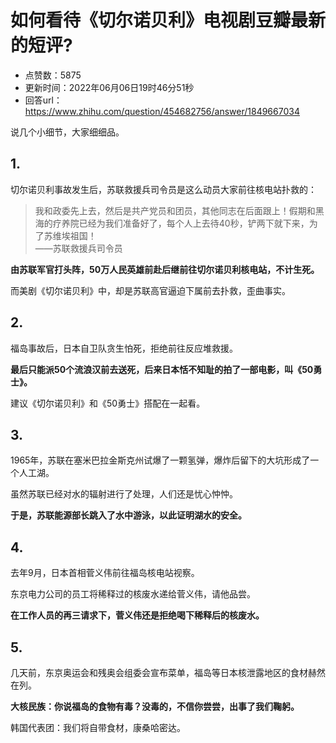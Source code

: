 # 如何看待《切尔诺贝利》电视剧豆瓣最新的短评?
- 点赞数：5875
- 更新时间：2022年06月06日19时46分51秒
- 回答url：https://www.zhihu.com/question/454682756/answer/1849667034
<body>
 <p data-pid="9qlmMLC-">说几个小细节，大家细细品。</p>
 <h2>1.</h2>
 <p data-pid="xFkAXf6A">切尔诺贝利事故发生后，苏联救援兵司令员是这么动员大家前往核电站扑救的：</p>
 <blockquote data-pid="tiJiayjG">
  我和政委先上去，然后是共产党员和团员，其他同志在后面跟上！假期和黑海的疗养院已经为我们准备好了，每个人上去待40秒，铲两下就下来，为了苏维埃祖国！
  <br>
  ——苏联救援兵司令员
 </blockquote>
 <p data-pid="m0BU3mn5"><b>由苏联军官打头阵，50万人民英雄前赴后继前往切尔诺贝利核电站，不计生死。</b></p>
 <p data-pid="G6Wixnbb">而美剧《切尔诺贝利》中，却是苏联高官逼迫下属前去扑救，歪曲事实。</p>
 <h2>2.</h2>
 <p data-pid="hnI7dzBp">福岛事故后，日本自卫队贪生怕死，拒绝前往反应堆救援。</p>
 <p data-pid="6-rJYN7E"><b>最后只能派50个流浪汉前去送死，后来日本恬不知耻的拍了一部电影，叫《50勇士》。</b></p>
 <p data-pid="XRpCbfvO">建议《切尔诺贝利》和《50勇士》搭配在一起看。</p>
 <h2>3.</h2>
 <p data-pid="w1veprqL">1965年，苏联在塞米巴拉金斯克州试爆了一颗氢弹，爆炸后留下的大坑形成了一个人工湖。</p>
 <p data-pid="vHHmnsIz">虽然苏联已经对水的辐射进行了处理，人们还是忧心忡忡。</p>
 <p data-pid="3k7mBoFh"><b>于是，苏联能源部长跳入了水中游泳，以此证明湖水的安全。</b></p>
 <h2>4.</h2>
 <p data-pid="upRC1HOd">去年9月，日本首相菅义伟前往福岛核电站视察。</p>
 <p data-pid="8gCSf0td">东京电力公司的员工将稀释过的核废水递给菅义伟，请他品尝。</p>
 <p data-pid="_EThgNzS"><b>在工作人员的再三请求下，菅义伟还是拒绝喝下稀释后的核废水。</b></p>
 <h2><b>5.</b></h2>
 <p data-pid="8NKCR1Fw">几天前，东京奥运会和残奥会组委会宣布菜单，福岛等日本核泄露地区的食材赫然在列。</p>
 <p data-pid="R3zhGJiM"><b>大核民族：你说福岛的食物有毒？没毒的，不信你尝尝，出事了我们鞠躬。</b></p>
 <p data-pid="0gRHr6oe">韩国代表团：我们将自带食材，康桑哈密达。</p><a href="https://www.zhihu.com/zvideo/1365782197161496576" data-draft-node="block" data-draft-type="link-card"></a><a data-draft-node="block" data-draft-type="ad-link-card" data-ad-id="fee_d6f7a3545c05f78416dfb50aab216f70"></a>
</body>